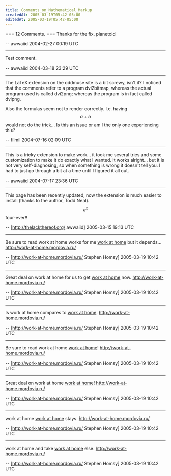 ```yaml
---
title: Comments_on_Mathematical_Markup
createdAt: 2005-03-19T05:42-05:00
editedAt: 2005-03-19T05:42-05:00
---
```


=== 12 Comments. ===
Thanks for the fix, planetoid

-- awwaiid 2004-02-27 00:19 UTC

----
Test comment.

-- awwaiid 2004-03-18 23:29 UTC

----
The LaTeX extension on the oddmuse site is a bit screwy, isn't it? I noticed that the comments refer to a program dvi2bitmap, whereas the actual program used is called dvi2png; whereas the program is in fact called dvipng.

Also the formulas seem not to render correctly. I.e. having $$a+b$$ would not do the trick... Is this an issue or am I the only one experiencing this?

-- filmil 2004-07-16 02:09 UTC

----
This is a tricky extension to make work... it took me several tries and some customization to make it do exactly what I wanted. It works alright... but it is not very self-diagnosing, so when something is wrong it doesn't tell you. I had to just go through a bit at a time until I figured it all out.

-- awwaiid 2004-07-17 23:36 UTC


----

This page has been recently updated, now the extension is much easier to install (thanks to the author, Todd Neal). $$e^x$$ four-ever!!

-- [http://thelackthereof.org/ awwaiid] 2005-03-15 19:13 UTC

----

Be sure to read work at home works for me <a href="http://work-at-home.mordovia.ru/" target=_blank>work at home</a> but it depends... http://work-at-home.mordovia.ru/

-- [http://work-at-home.mordovia.ru/ Stephen Homsy] 2005-03-19 10:42 UTC


----

Great deal on work at home for us to get <a href="http://work-at-home.mordovia.ru/" target=_blank>work at home</a> now. http://work-at-home.mordovia.ru/

-- [http://work-at-home.mordovia.ru/ Stephen Homsy] 2005-03-19 10:42 UTC


----

Is work at home compares to <a href="http://work-at-home.mordovia.ru/" target=_blank>work at home</a>. http://work-at-home.mordovia.ru/

-- [http://work-at-home.mordovia.ru/ Stephen Homsy] 2005-03-19 10:42 UTC


----

Be sure to read work at home  <a href="http://work-at-home.mordovia.ru/" target=_blank>work at home</a>! http://work-at-home.mordovia.ru/

-- [http://work-at-home.mordovia.ru/ Stephen Homsy] 2005-03-19 10:42 UTC


----

Great deal on work at home  <a href="http://work-at-home.mordovia.ru/" target=_blank>work at home</a>! http://work-at-home.mordovia.ru/

-- [http://work-at-home.mordovia.ru/ Stephen Homsy] 2005-03-19 10:42 UTC


----

 work at home  <a href="http://work-at-home.mordovia.ru/" target=_blank>work at home</a> stays. http://work-at-home.mordovia.ru/

-- [http://work-at-home.mordovia.ru/ Stephen Homsy] 2005-03-19 10:42 UTC


----

 work at home and take <a href="http://work-at-home.mordovia.ru/" target=_blank>work at home</a> else. http://work-at-home.mordovia.ru/

-- [http://work-at-home.mordovia.ru/ Stephen Homsy] 2005-03-19 10:42 UTC



